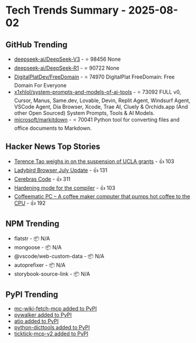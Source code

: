 # Tech Trends Summary - 2025-08-02

## GitHub Trending
- [deepseek-ai/DeepSeek-V3](https://github.com/deepseek-ai/DeepSeek-V3) - ⭐ 98456
  None
- [deepseek-ai/DeepSeek-R1](https://github.com/deepseek-ai/DeepSeek-R1) - ⭐ 90722
  None
- [DigitalPlatDev/FreeDomain](https://github.com/DigitalPlatDev/FreeDomain) - ⭐ 74970
  DigitalPlat FreeDomain: Free Domain For Everyone
- [x1xhlol/system-prompts-and-models-of-ai-tools](https://github.com/x1xhlol/system-prompts-and-models-of-ai-tools) - ⭐ 73092
  FULL v0, Cursor, Manus, Same.dev, Lovable, Devin, Replit Agent, Windsurf Agent, VSCode Agent, Dia Browser, Xcode, Trae AI, Cluely & Orchids.app (And other Open Sourced) System Prompts, Tools & AI Models.
- [microsoft/markitdown](https://github.com/microsoft/markitdown) - ⭐ 70041
  Python tool for converting files and office documents to Markdown.

## Hacker News Top Stories
- [Terence Tao weighs in on the suspension of UCLA grants](https://mathstodon.xyz/@tao/114956840959338146) - 👍 103
- [Ladybird Browser July Update](https://ladybird.org/newsletter/2025-07-31/) - 👍 131
- [Cerebras Code](https://www.cerebras.ai/blog/introducing-cerebras-code) - 👍 311
- [Hardening mode for the compiler](https://discourse.llvm.org/t/rfc-hardening-mode-for-the-compiler/87660) - 👍 103
- [Coffeematic PC – A coffee maker computer that pumps hot coffee to the CPU](https://www.dougmacdowell.com/coffeematic-pc.html) - 👍 192

## NPM Trending
- flatstr - 📦 N/A
- mongoose - 📦 N/A
- @vscode/web-custom-data - 📦 N/A
- autoprefixer - 📦 N/A
- storybook-source-link - 📦 N/A

## PyPI Trending
- [mc-wiki-fetch-mcp added to PyPI](https://pypi.org/project/mc-wiki-fetch-mcp/)
- [pywalker added to PyPI](https://pypi.org/project/pywalker/)
- [atio added to PyPI](https://pypi.org/project/atio/)
- [python-dicttools added to PyPI](https://pypi.org/project/python-dicttools/)
- [ticktick-mcp-v2 added to PyPI](https://pypi.org/project/ticktick-mcp-v2/)

